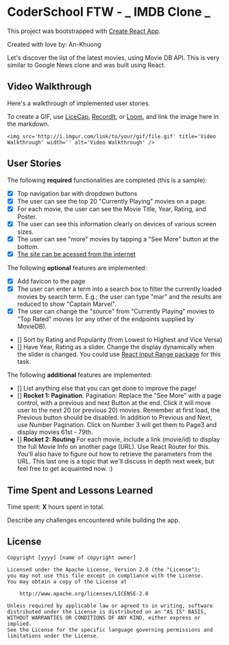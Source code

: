 # CoderSchool FTW - _ IMDB Clone _

This project was bootstrapped with [Create React App](https://github.com/facebook/create-react-app).

Created with love by: An-Khuong

Let's discover the list of the latest movies, using Movie DB API. This is very similar to Google News clone and was built using React.

## Video Walkthrough

Here's a walkthrough of implemented user stories.

To create a GIF, use [LiceCap](http://www.cockos.com/licecap/), [RecordIt](http://www.recordit.co), or [Loom](http://www.useloom.com), and link the image here in the markdown.

```
<img src='http://i.imgur.com/link/to/your/gif/file.gif' title='Video Walkthrough' width='' alt='Video Walkthrough' />
```

## User Stories

The following **required** functionalities are completed (this is a sample):

- [x] Top navigation bar with dropdown buttons
- [x] The user can see the top 20 "Currently Playing" movies on a page.
- [x] For each movie, the user can see the Movie Title, Year, Rating, and Poster.
- [x] The user can see this information clearly on devices of various screen sizes.
- [x] The user can see "more" movies by tapping a "See More" button at the bottom.
- [x] [The site can be acessed from the internet](https://agitated-volhard-234f52.netlify.com/)

The following **optional** features are implemented:

- [x] Add favicon to the page
- [x] The user can enter a term into a search box to filter the currently loaded movies by search term. E.g.; the user can type "mar" and the results are reduced to show "Captain Marvel".
- [x] The user can change the "source" from "Currently Playing" movies to "Top Rated" movies (or any other of the endpoints supplied by MovieDB).
- [] Sort by Rating and Popularity (from Lowest to Highest and Vice Versa)
- [] Have Year, Rating as a slider. Change the display dynamically when the slider is changed. You could use [React Input Range package](https://www.npmjs.com/package/react-input-range) for this task.

The following **additional** features are implemented:

- [] List anything else that you can get done to improve the page!
- [] **Rocket 1: Pagination**.
  Pagination: Replace the "See More" with a page control, with a previous and next Button at the end. Click it will move user to the next 20 (or previous 20) movies. Remember at first load, the Previous button should be disabled.
  In addition to Previous and Next, use Number Pagination. Click on Number 3 will get them to Page3 and display movies 61st - 79th.
- [] **Rocket 2: Routing**
  For each movie, include a link (movie/id) to display the full Movie Info on another page (URL). Use React Router for this. You'll also have to figure out how to retrieve the parameters from the URL.
  This last one is a topic that we'll discuss in depth next week, but feel free to get acquainted now. :)

## Time Spent and Lessons Learned

Time spent: **X** hours spent in total.

Describe any challenges encountered while building the app.

## License

    Copyright [yyyy] [name of copyright owner]

    Licensed under the Apache License, Version 2.0 (the "License");
    you may not use this file except in compliance with the License.
    You may obtain a copy of the License at

        http://www.apache.org/licenses/LICENSE-2.0

    Unless required by applicable law or agreed to in writing, software
    distributed under the License is distributed on an "AS IS" BASIS,
    WITHOUT WARRANTIES OR CONDITIONS OF ANY KIND, either express or implied.
    See the License for the specific language governing permissions and
    limitations under the License.
